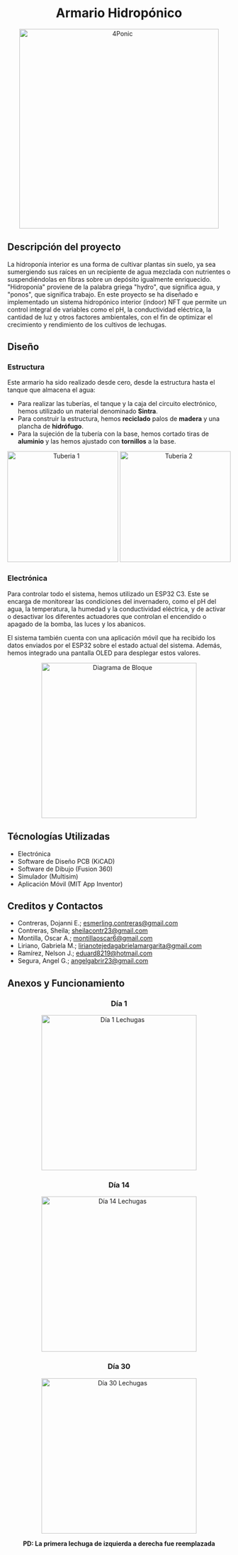 <div align="center">
  <h1 align="center">Armario Hidropónico</h1>
  <img height="450px" src="https://github.com/Escondol/Armario-Hidro/assets/86692164/91512669-405f-489a-8807-8430636d0057" alt="4Ponic">
</div>

## Descripción del proyecto
La hidroponía interior es una forma de cultivar plantas sin suelo, ya sea sumergiendo sus raíces en un recipiente de agua mezclada con nutrientes o suspendiéndolas en fibras sobre un depósito igualmente enriquecido. "Hidroponía" proviene de la palabra griega "hydro", que significa agua, y "ponos", que significa trabajo. En este proyecto se ha diseñado e implementado un sistema hidropónico interior (indoor) NFT que permite un control integral de variables como el pH, la conductividad eléctrica, la cantidad de luz y otros factores ambientales, con el fin de optimizar el crecimiento y rendimiento de los cultivos de lechugas.

## Diseño
### Estructura
Este armario ha sido realizado desde cero, desde la estructura hasta el tanque que almacena el agua:
- Para realizar las tuberías, el tanque y la caja del circuito electrónico, hemos utilizado un material denominado **Sintra**.
- Para construir la estructura, hemos **reciclado** palos de **madera** y una plancha de **hidrófugo**.
- Para la sujeción de la tubería con la base, hemos cortado tiras de **aluminio** y las hemos ajustado con **tornillos** a la base.
<div align="center">
  <img height="250px" src="https://github.com/Escondol/Armario-Hidro/assets/86692164/a3a69483-d191-4957-ac19-2888daf92d7b" alt="Tuberia 1">
  <img height="250px" src="https://github.com/Escondol/Armario-Hidro/assets/86692164/da884a63-3a08-482b-9cb0-b75b422b9211" alt="Tuberia 2">
</div>


### Electrónica
Para controlar todo el sistema, hemos utilizado un ESP32 C3. Este se encarga de monitorear las condiciones del invernadero, como el pH del agua, la temperatura, la humedad y la conductividad eléctrica, y de activar o desactivar los diferentes actuadores que controlan el encendido o apagado de la bomba, las luces y los abanicos.

El sistema también cuenta con una aplicación móvil que ha recibido los datos enviados por el ESP32 sobre el estado actual del sistema. Además, hemos integrado una pantalla OLED para desplegar estos valores.
<div align="center">
<img height="350px" src="https://github.com/Escondol/Armario-Hidro/assets/86692164/8a24f5f5-f464-47c2-bbc3-7cf6c55624c8" alt="Diagrama de Bloque">
</div>

## Técnologías Utilizadas
- Electrónica
- Software de Diseño PCB (KiCAD)
- Software de Dibujo (Fusion 360)
- Simulador (Multisim)
- Aplicación Móvil (MIT App Inventor) 

## Creditos y Contactos
- Contreras, Dojanni E.; esmerling.contreras@gmail.com
- Contreras, Sheila; sheilacontr23@gmail.com
- Montilla, Oscar A.; montillaoscar6@gmail.com
- Liriano, Gabriela M.; lirianotejedagabrielamargarita@gmail.com
- Ramírez, Nelson J.; eduard8219@hotmail.com
- Segura, Angel G.; angelgabrir23@gmail.com

## Anexos y Funcionamiento
<div align="center">
  <h3>Día 1</h3>
  <img height="350px" src="https://github.com/Escondol/Armario-Hidro/assets/86692164/e4ef0fb0-9743-4205-8986-c5cb31a104b4" alt="Día 1 Lechugas">
  <h3>Día 14</h3>
  <img height="350px" src="https://github.com/Escondol/Armario-Hidro/assets/86692164/c30b4df0-b6a4-4fa8-8cad-9105f481dacd" alt="Día 14 Lechugas">
  <h3>Día 30</h3>
  <img height="350px" src="https://github.com/Escondol/Armario-Hidro/assets/86692164/2c6ef793-bf73-4bbf-8e8a-d35b5c93840f" alt="Día 30 Lechugas">
  <p><strong>PD: La primera lechuga de izquierda a derecha fue reemplazada</strong></p>
</div>

